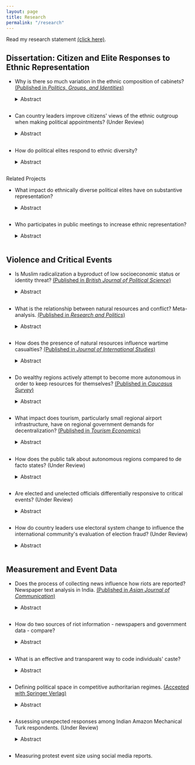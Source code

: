 ```yaml
---
layout: page
title: Research
permalink: "/research"
---
```

Read my research statement [(click here)](/files/OBrochta_Research.pdf).

## Dissertation: Citizen and Elite Responses to Ethnic Representation
* Why is there so much variation in the ethnic composition of cabinets?  [(Published in _Politics, Groups, and Identities_)](https://doi.org/10.1080/01292986.2019.1651883)  
  <details>
  <summary>Abstract</summary>
    Why is there so much variation in the ethnic composition of cabinets? Previous work has focused on cabinet policy alignment, largely overlooking the role of identity-based characteristics like ethnicity. I theorize that country leaders make ethnic cabinet appointments to gain political support, both when country-level ethnic diversity is high and when ethnic groups rely on leader decisions in order to receive resources. Cabinet appointments offer leaders a way to distribute resources while creating a credible commitment to remove these resources if ethnic group support wanes. I introduce a new cross-national time-series dataset of cabinet minister names from 149 countries from 1967 to 2017. Using novel methods from computer science, I code the ethnicity of cabinet ministers’ names and construct a cabinet diversity index for each country-year. After validating this measure, I find support for my hypothesis. Country leaders in reliant societies increase ethnic cabinet appointments seven to twenty-five percent over leaders in non-reliant societies. The results provide the first large scale cross-national analysis of the strategic ways in which leaders use cabinet seats to manage the distribution of resources.
  </details>  
  <hr style="height:0.25px; visibility:hidden;" />

* Can country leaders improve citizens' views of the ethnic outgroup when making political appointments?  (Under Review)
  <details>
  <summary>Abstract</summary>
   Can country leaders improve citizens’ views of the ethnic outgroup by changing the ethnic composition of their government? Years of pressure from the international community calling for leaders to ethnically diversify their governments — particularly cabinets — seems to suggest that ethnic representation is key to improving citizens’ views of the outgroup. I argue that citizens’ views improve when their level of ethnic representation increases. Increased ethnic representation provides perceived benefits to coethnic citizens which lead to a more favorable view of ethnic outgroups. When non- dominant group ethnic representation increases, non-dominant citizens’ views of the outgroup will become more favorable, while dominant citizens’ views will worsen. Using a vignette experiment with ethnic Albanians and Macedonians in North Macedonia, I show that ethnic representation does not provide the improvements in outgroup relations that many have hoped. Both groups’ a↵ect toward and perceptions of the cabinet change somewhat, but changing ethnic representation does not alter overall outgroup attitudes.
  </details>  
  <hr style="height:0.25px; visibility:hidden;" />

* How do political elites respond to ethnic diversity?  
  <details>
  <summary>Abstract</summary>
   How do political elites’ views of ethnic outgroups change in response to increased ethnic diversity? Political elites serve critical roles as elected representatives and public figures such that is is not clear whether existing work on the effects of ethnic diversity among citizens can be extended to include elites. I argue that political elites work in a competitive environment wherein increased ethnic diversity promotes ethnic animosity and worsens views of ethnic outgroups. Frequent interethnic contact can serve to counteract this relationship, but its effects may be stifled by rhetorical ethnic cues. Using new data and a survey experiment with local government committee members in India, I show that neither increased committee diversity nor ethnic cues negatively impact elites’ views of the outgroup while interethnic contact improves outgroup views. Increased ethnic diversity is, therefore, a promising avenue for improving views of the outgroup if leaders can encourage interethnic contact between elites.
  </details>  
  <hr style="height:0.25px; visibility:hidden;" />


Related Projects
* What impact do ethnically diverse political elites have on substantive representation?  
  <details>
  <summary>Abstract</summary>
   What impact does an ethnically diverse political elite have on substantive representation? I design the first study to test the effect of ethnic diversity on substantive representation impacting citizens. Focusing on cabinet appointments, I argue that increasing ethnic cabinet diversity results in a power struggle that cabinet ministers attempt to win by providing substantive representation. I test this theory using state cabinet data and social welfare spending from India, where an exogenous shock to cabinet size provides an instrument for cabinet diversity. The shock circumvents the cabinet leader’s role in strategically appointing cabinet ministers, thus testing my intra-cabinet power hypothesis. Difference-in-differences results show that increasing cabinet diversity has a positive effect on social welfare spending, supporting the hypothesis. I suggest that individual cabinet ministers have a more important role in providing substantive representation than previously thought and are not always co-opted by the cabinet leader.
  </details>  
  <hr style="height:0.25px; visibility:hidden;" />

* Who participates in public meetings to increase ethnic representation?  
  <details>
  <summary>Abstract</summary>
   When do citizens participate in public meetings aimed at increasing ethnic representation? Existing literature emphasizes how citizens vote to increase ethnic representation, but voicing opinions at public meetings are an alternative way to prompt change. I argue that citizens who value substantive representation over descriptive representation will be particularly motivated to participate in public meetings to increase ethnic representation. Drawing on an original survey about community meeting participation in North Macedonia, I find that ethnic Macedonians act as expected, whereas non-dominant Albanians who value descriptive representation are more likely to participate in public meetings. I confirm the non-dominant ethnic group findings using survey data on consultation and protest participation among New Zealand Maori. These results show that political participation about representation is not necessarily motivated by citizens demanding substantive representation. Country leaders must understand heterogeneity in citizen motivations in order to effectively respond to public meeting comments and political participation more generally.
  </details>  
  <hr style="height:0.25px; visibility:hidden;" />




## Violence and Critical Events
* Is Muslim radicalization a byproduct of low socioeconomic status or identity threat? [(Published in _British Journal of Political Science_)](https://williamobrochta.net/files/RhetoricRadicalization.pdf)
  <details>
  <summary>Abstract</summary>
    Does anti-Muslim rhetoric by Western politicians breed radical attitudes among European Muslims? We explore this question by conducting an experimental study in Bosnia - a European democracy, where, unlike the rest of Europe, Muslims are neither immigrants nor socio-economically disadvantaged. This helps us clearly identify the radicalization potential of Western rhetoric alone, absent contextual factors such as social inferiority. Experimental evidence with Bosnian Muslims from five surveys (with a total N=2,608) suggests that rhetorical attacks on Islam by Western politicians do not strengthen individuals’ Muslim identity, cause higher levels of animosity toward the West, or lead to condoning the use of violence. We also find that pro-Muslim rhetoric, while increasing positive views of the West, does not affect individuals’ strength of Muslim identity or their radical sympathies. These results provide important implications for our understanding of sources of radicalization and for efforts to curb radical tendencies.
  </details>  
  <hr style="height:0.25px; visibility:hidden;" />

* What is the relationship between natural resources and conflict? Meta-analysis. [(Published in _Research and Politics_)](https://doi.org/10.1177/2053168018818232)
  <details>
  <summary>Abstract</summary>
     The relationship between natural resource wealth and civil conflict remains unclear, despite prolonged scholarly attention. Conducting a meta-analysis — a quantitative literature review — can help synthesize this broad and disparate field to provide clearer directions for future research. Meta-analysis tools determine both the aggregate effect of natural resources on conflict and whether any particular ways in which variables are measured systematically bias the estimated effect. I conduct a meta-analysis using sixty-nine studies from sixty-two authors. I find that there is no aggregate relationship between natural resources and conflict. Most variation in variable measurement does not alter the estimated effect. However, measuring natural resource wealth using Primary Commodity Exports and including controls for mountainous terrain and ethnic fractionalization all do significantly impact the results. These findings suggest that it may be worth exploring more nuanced connections between natural resources and conflict instead of continuing to study the overall relationship.
  </details>  
  <hr style="height:0.25px; visibility:hidden;" />

* How does the presence of natural resources influence wartime casualties? [(Published in _Journal of International Studies_)](https://williamobrochta.net/files/JIS_Vol9_No1_OBrochta.pdf)
  <details>
  <summary>Abstract</summary>
     The 1992 to 1995 Bosnian War was not a war begun over a conflict for natural resources. Instead, this study hypothesizes that the intensity of fighting during the War was positively influenced by the presence of high levels of natural resource wealth distributed throughout Bosnia. Drawing upon self-coded data for myriad measures of the intensity of fighting and natural resources in a given area of the country, we use multiple regression techniques as well as factor analysis to support the hypothesis and conclude that natural resource wealth was an important factor in influencing the course of the War. Natural resources both strategically deprived the opposing army from adequate land and water during the War and also ensured that high quality natural resource infrastructure and forest resources were available after the War ended. This research is unique in that it examines the importance of natural resources where fighting takes place.
  </details>
  <hr style="height:0.25px; visibility:hidden;" />

* Do wealthy regions actively attempt to become more autonomous in order to keep resources for themselves? [(Published in _Caucasus Survey_)](https://doi.org/10.1080/23761199.2017.1344028)
  <details>
  <summary>Abstract</summary>
     Previous models of individuals’ preferences for decentralization have focused on either economic or identity based motivations. In some cases, however, elites in rich regions with high inequality prefer decentralization contrary to their economic preferences. This paper proposes a model to explain these instances by focusing on the preferences of self-interested elites who manipulate a strong regional identity for personal gain. I develop the hypothesis that a strong regional economy, combined with a regional identity, provides the incentive for and the mechanism by which elites prefer decentralization. I test this hypothesis using the puzzling case of Adjara, Georgia, a rich region with high inequality and a strong regional identity where elites, contrary to expectations, pushed for decentralization. Results suggest that regional identities are used by elites in order to seize on a strong economy for personal gain. This motivates future study on the interaction between regional economies and identity.
  </details>  
  <hr style="height:0.25px; visibility:hidden;" /> 

* What impact does tourism, particularly small regional airport infrastructure, have on regional government demands for decentralization? [(Published in _Tourism Economics_)](https://doi.org/10.1177/1354816617716247)
  <details>
  <summary>Abstract</summary>
     The relationship between increased tourism and increasing regional autonomy is quite nuanced and understudied. This paper hypothesizes that only an increase in both regional air traffic and in international tourism will impact the level of regional autonomy. Using the period after ten countries were admitted to the European Union in 2004 as an example of a dramatic tourism increase, the paper finds that countries with increased tourism, but without regional airports, did not experience a sudden increase in their regional autonomy. In Poland, however, the large number of growing regional airports and increased tourism did provoke regions to argue with the central government for more regional autonomy. These findings contribute to a better understanding of how international interventions impact regional decentralization preferences.
  </details>  
  <hr style="height:0.25px; visibility:hidden;" /> 

* How does the public talk about autonomous regions compared to de facto states? (Under Review)
  <details>
  <summary>Abstract</summary>
   Public discourse about autonomous regions and de facto - or unrecognized - states plays an important role in the policies parent states adopt to respond to these entities. I theorize that public discourse about autonomous regions will underscore commonalities with the parent state. Public discourse about de facto states will treat the state as a separate entity. Changes in the relationship between the separatist entity and parent state may also alter public discourse. I employ newspaper data as a measure of public discourse about Adjara and Abkhazia, Georgia. Using sentiment analysis and topic models, I show that public discourse about autonomous regions discusses domestic politics whereas discourse about de facto states emphasizes international relations. This analysis of public discourse offers insights into the ways in which parent state citizens discuss separatist entities and how leaders may wish to steer public discourse about these regions in the future.
  </details>  
  <hr style="height:0.25px; visibility:hidden;" />

* Are elected and unelected officials differentially responsive to critical events? (Under Review)
  <details>
  <summary>Abstract</summary>
   What motivates Peers to attend legislative sittings? Sitting attendance is a symbolic way for legislators to show citizens that they are being productive and hence is often explained by electoral motivations that Peers lack. I argue that Peers make decisions to attend sittings when critical events threaten their position in the legislature. Attending at these times - namely after scandals and House of Lords reform debates - is an attempt to counteract negative impressions about the House and its members. Other critical events that may impact elected legislators such as terrorist attacks and natural disasters should have no impact on Peers attendance. Using a newly compiled dataset on attendance and critical events, I show that Peers respond by increasing attendance only after House of Lords reform debates in either House; attendance after scandals, natural disasters, and terrorist attacks is unchanged. This suggests that Peers are responsive in only the most urgent cases: when they are in the spotlight and the future of the House is on the line. More broadly, I offer the first empirical investigation of symbolic responsiveness among unelected legislators and show that there are some situations where said legislators feel the need to respond.
  </details>  
  <hr style="height:0.25px; visibility:hidden;" />

* How do country leaders use electoral system change to influence the international community's evaluation of election fraud? (Under Review)
  <details>
  <summary>Abstract</summary>
   What prompts leaders in post-Communist states to alter electoral system proportionality? We propose that the international community rewards leaders for increasing proportionality. Our formal model characterizes leaders as either truly interested in democratic reforms or pseudo-reformers, who increase proportionality to receive international community benefits while engaging in electoral fraud. We hypothesize that the international community will be more (less) likely to detect fraud when leaders decrease (increase) proportionality regardless of whether fraud actually occurs. We first test our hypotheses in Ukraine, finding that fraud occurs, but that the international community is less likely to detect fraud following an increase in proportionality and vice versa. Using cross-national data from 20 Eastern European countries, we find again that decreased proportionality is associated with more fraud reports. We suggest that the international community relies too heavily on proportionality as a signal of election quality, frequently missing fraud in more proportional systems.
  </details>  
  <hr style="height:0.25px; visibility:hidden;" />


## Measurement and Event Data
* Does the process of collecting news influence how riots are reported? Newspaper text analysis in India. [(Published in _Asian Journal of Communication_)](https://doi.org/10.1080/01292986.2019.1651883)
  <details>
  <summary>Abstract</summary>
     Riot reporting is one aspect of newspaper coverage that can drive people into the streets in acts of collective protest or violence. Media observers and scholars have proposed that the language of Indian newspapers, be it English or vernacular, partially dictates the kinds of riot events reported and the quality of those reports. I tested whether this conventional wisdom holds by investigating the content of Indian riot coverage in the English <i>Times of India</i> and Hindu <i>Hindustan</i>. While <i>Hindustan</i> emphasized official statements and interviews with political parties, neither newspaper accurately represented the actual number of riots in their reporting. In fact, coverage in both papers followed predictable patterns likely driven by a new focus on selling newspapers at any cost in order to increase advertising revenue. This study contributes to a growing literature highlighting the similarities between media outlets and the degree to which their reporting is removed from actual events.
  </details>  
  <hr style="height:0.25px; visibility:hidden;" />

* How do two sources of riot information - newspapers and government data - compare?
  <details>
  <summary>Abstract</summary>
   How does newspaper-based event data compare to a government data source? While scholars have long recognized the importance of and biases present in newspaper-based event data, few studies have been able to compare newspaper reports with official government data to better understand the severity and impact of such biases. We develop this comparison in the context of riots, a form of violent collective action that represents an important middle ground between peaceful protests and protracted civil conflict. Using newly collected police precinct-level government data from India, we compare these data to a high-quality newspaper source. Though similar at the aggregate level, newspaper riot reports correlate poorly with government data at the local level. In order to better understand the discrepancies between these two sources, we develop models to explain the frequency of newspaper and government riot reports based on literacy, location, and other demographic characteristics. Literacy and location influence newspaper riot reports, but not government riot reports. We conclude that newspaper riot data does partially reflect aggregate riot trends, but the newspaper editorial process also plays an important role. Government data is better for within country comparisons and for analyzing event trends over time. Our findings suggest that using collective action event data from both sources may help ensure that results are not driven by biases in either data source.
  </details>  
  <hr style="height:0.25px; visibility:hidden;" />

* What is an effective and transparent way to code individuals' caste?
  <details>
  <summary>Abstract</summary>
   How diverse are political elites? Elite caste diversity has the potential to ease interethnic tensions and to provide substantive representation to minority groups in India, the world’s largest democracy. Yet, we lack reliable and replicable methods for coding caste diversity and for using this information to calculate a diversity measure for a group of elites. Prior work has utilized time consuming archival methods or various name-based approaches, but has not considered the strengths and weaknesses of these techniques. We develop and apply a caste coding protocol which blends name-based caste coding with archival work. Using an application with Indian state cabinet ministers, we show that our method simplifies the ethnic categorization process while still retaining accuracy. We compare our method with three name-based approaches to caste coding and identify the most appropriate situations in which to use each method. The balance of accuracy and efficiency of our method helps better equip scholars to more easily study questions about caste diversity among a wider array of political elites. Our results have implications for how comparative politics scholars conceptualize and measure ethnic diversity.
  </details>  
  <hr style="height:0.25px; visibility:hidden;" />

* Defining political space in competitive authoritarian regimes. [(Accepted with Springer Verlag)](https://williamobrochta.net/files/CompetitiveAuthoritarianPoliticalSpace.pdf)
  <details>
  <summary>Abstract</summary>
     Competitive authoritarian regimes are those in which electoral competition is allowed, but elections are not free and fair. Dozens such regimes exist around the world, but their political space is unexplored. We hypothesize that voters in these regimes define political space in two dimensions, where these dimensions are different from those in developing democracies. Using World Values Survey data from Kyrgyzstan in two time periods, we show the development of voter preferences along two dimensions: fondness for tradition and trust of political institutions. We explore why parties faced with this political space do not run on these issues even though their party platforms nominally try to appeal to them. Finally, we argue that these findings extend to regimes of a similar type by mapping political space in Kazakhstan, Georgia, and Hungary. Providing incentives for parties to run on their stated platforms may help institutionalize political competition in competitive authoritarian regimes.
  </details>  
  <hr style="height:0.25px; visibility:hidden;" /> 

* Assessing unexpected responses among Indian Amazon Mechanical Turk respondents. (Under Review)
  <details>
  <summary>Abstract</summary>
     What can researchers do to address unexpected survey and experimental responses on Amazon Mechanical Turk (MTurk)? Much of the unexpected responses problem has been traced to India, and several survey and technological techniques have been developed to detect foreign workers accessing U.S.-based surveys. We survey Indian MTurkers and find that 26% pass common, survey-based methods of detecting foreign workers. Additionally, 3% of our respondents claim to be located in the United States, implying that these respondents circumvent IP address blocking techniques designed to prevent foreign workers from accessing U.S.-based surveys. Foreign workers have strong monetary incentives for seeking out U.S.-based MTurk tasks. We suggest that restricting respondents to Master Workers and removing the U.S. location requirement is a cost-effective way to more effectively filter out unexpected responses.
  </details>  
  <hr style="height:0.25px; visibility:hidden;" /> 


* Measuring protest event size using social media reports.








